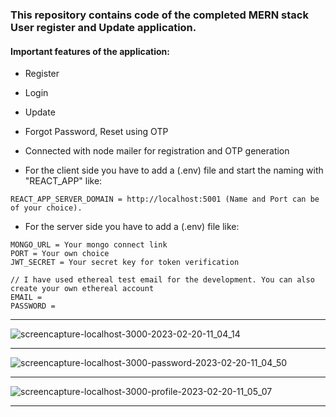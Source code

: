 ### This repository contains code of the completed MERN stack User register and Update application.

#### Important features of the application:
* Register 
* Login
* Update
* Forgot Password, Reset using OTP
* Connected with node mailer for registration and OTP generation

* For the client side you have to add a (.env) file and start the naming with "REACT_APP" like:
```
REACT_APP_SERVER_DOMAIN = http://localhost:5001 (Name and Port can be of your choice).
```
* For the server side you have to add a (.env) file like:
```
MONGO_URL = Your mongo connect link
PORT = Your own choice
JWT_SECRET = Your secret key for token verification

// I have used ethereal test email for the development. You can also create your own ethereal account
EMAIL = 
PASSWORD = 
```
***
![screencapture-localhost-3000-2023-02-20-11_04_14](https://user-images.githubusercontent.com/70688937/220020232-807ef032-e485-4c1b-a083-740348fb6514.png)
***
![screencapture-localhost-3000-password-2023-02-20-11_04_50](https://user-images.githubusercontent.com/70688937/220020316-e34cd140-fb8d-4fcf-ba93-50c0ca06bd72.png)
***
![screencapture-localhost-3000-profile-2023-02-20-11_05_07](https://user-images.githubusercontent.com/70688937/220020379-13b02b6b-102d-4cf1-a169-7e2b4fda420d.png)
***
